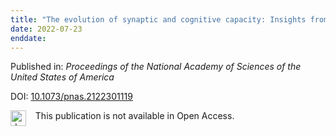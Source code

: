 ```yaml
---
title: "The evolution of synaptic and cognitive capacity: Insights from the nervous system transcriptome of "
date: 2022-07-23
enddate:
---
```


Published in: *Proceedings of the National Academy of Sciences of the United States of America*

DOI: [10.1073/pnas.2122301119](https://doi.org/10.1073/pnas.2122301119)

<img src="https://upload.wikimedia.org/wikipedia/commons/thumb/0/0e/Closed_Access_logo_transparent.svg/1200px-Closed_Access_logo_transparent.svg.png" alt="drawing" width="25" align="left"/> &nbsp;&nbsp;&nbsp;This publication is not available in Open Access.


